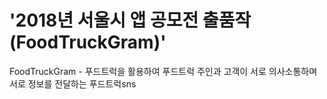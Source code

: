 # '2018년 서울시 앱 공모전 출품작(FoodTruckGram)'

FoodTruckGram - 푸드트럭을 활용하여 푸드트럭 주인과 고객이 서로 의사소통하며 서로 정보를 전달하는 푸드트럭sns

